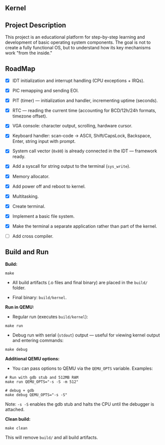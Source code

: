 ## Kernel

## Project Description

This project is an educational platform for step-by-step learning and development of basic operating system components.
The goal is not to create a fully functional OS, but to understand how its key mechanisms work "from the inside."

## RoadMap

* [x] IDT initialization and interrupt handling (CPU exceptions + IRQs).

* [x] PIC remapping and sending EOI.

* [x] PIT (timer) — initialization and handler, incrementing uptime (seconds).

* [x] RTC — reading the current time (accounting for BCD/12h/24h formats, timezone offset).

* [x] VGA console: character output, scrolling, hardware cursor.

* [x] Keyboard handler: scan-code → ASCII, Shift/CapsLock, Backspace, Enter, string input with prompt.

* [x] System call vector (`0x80`) is already connected in the IDT — framework ready.

* [x] Add a syscall for string output to the terminal (`sys_write`).

* [X] Memory allocator.

* [X] Add power off and reboot to kernel.

* [X] Multitasking.

* [X] Create terminal.

* [X] Implement a basic file system.

* [X] Make the terminal a separate application rather than part of the kernel.

* [ ] Add cross compiler.

## Build and Run

__Build:__

```
make
```

* All build artifacts (.o files and final binary) are placed in the `build/` folder.

* Final binary: `build/kernel`.

__Run in QEMU:__

* Regular run (executes `build/kernel`):

```
make run
```

* Debug run with serial (`stdout`) output — useful for viewing kernel output and entering commands:

```
make debug
```

__Additional QEMU options:__
* You can pass options to QEMU via the `QEMU_OPTS` variable. Examples:

```
# Run with gdb stub and 512MB RAM
make run QEMU_OPTS="-s -S -m 512"

# debug + gdb
make debug QEMU_OPTS="-s -S"
```
Note: `-s -S` enables the gdb stub and halts the CPU until the debugger is attached.

__Clean build:__

```
make clean
```

This will remove `build/` and all build artifacts.
